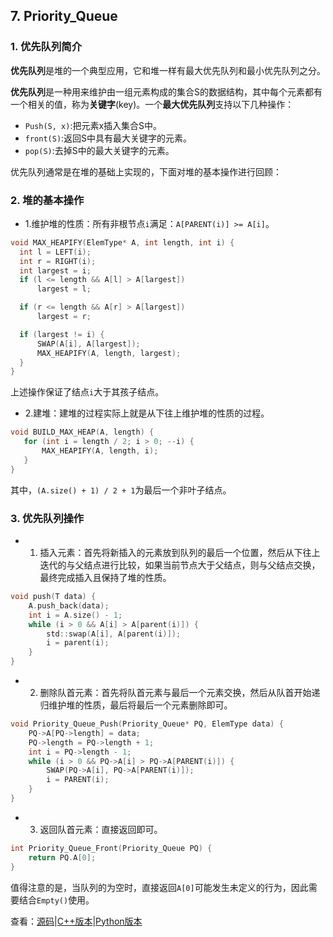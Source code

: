 ## 7. Priority_Queue

### 1. 优先队列简介

**优先队列**是堆的一个典型应用，它和堆一样有最大优先队列和最小优先队列之分。

**优先队列**是一种用来维护由一组元素构成的集合S的数据结构，其中每个元素都有一个相关的值，称为**关键字**(key)。一个**最大优先队列**支持以下几种操作：

 - `Push(S, x)`:把元素x插入集合S中。
 - `front(S)`:返回S中具有最大关键字的元素。
 - `pop(S)`:去掉S中的最大关键字的元素。
 
 优先队列通常是在堆的基础上实现的，下面对堆的基本操作进行回顾：
 
 ### 2. 堆的基本操作
 
 - 1.维护堆的性质：所有非根节点`i`满足：`A[PARENT(i)] >= A[i]`。
  
  ```c
void MAX_HEAPIFY(ElemType* A, int length, int i) {
	int l = LEFT(i);
	int r = RIGHT(i);
	int largest = i;
	if (l <= length && A[l] > A[largest])
		largest = l;

	if (r <= length && A[r] > A[largest])
		largest = r;

	if (largest != i) {
		SWAP(A[i], A[largest]);
		MAX_HEAPIFY(A, length, largest);
	}
}
  ```
  上述操作保证了结点`i`大于其孩子结点。

- 2.建堆：建堆的过程实际上就是从下往上维护堆的性质的过程。
 
 ```c
void BUILD_MAX_HEAP(A, length) {
	for (int i = length / 2; i > 0; --i) {
		MAX_HEAPIFY(A, length, i);
	}
}
 ```
 其中，`(A.size() + 1) / 2 + 1`为最后一个非叶子结点。
 
 ### 3. 优先队列操作
 
- 1. 插入元素：首先将新插入的元素放到队列的最后一个位置，然后从下往上迭代的与父结点进行比较，如果当前节点大于父结点，则与父结点交换，最终完成插入且保持了堆的性质。
 
```c
void push(T data) {
	A.push_back(data);
	int i = A.size() - 1;
	while (i > 0 && A[i] > A[parent(i)]) {
		std::swap(A[i], A[parent(i)]);
		i = parent(i);
	}
}
```

- 2. 删除队首元素：首先将队首元素与最后一个元素交换，然后从队首开始递归维护堆的性质，最后将最后一个元素删除即可。
```c
void Priority_Queue_Push(Priority_Queue* PQ, ElemType data) {
	PQ->A[PQ->length] = data;
	PQ->length = PQ->length + 1;
	int i = PQ->length - 1;
	while (i > 0 && PQ->A[i] > PQ->A[PARENT(i)]) {
		SWAP(PQ->A[i], PQ->A[PARENT(i)]);
		i = PARENT(i);
	}
}
```
- 3. 返回队首元素：直接返回即可。
```c
int Priority_Queue_Front(Priority_Queue PQ) {
	return PQ.A[0];
}
```
值得注意的是，当队列的为空时，直接返回`A[0]`可能发生未定义的行为，因此需要结合`Empty()`使用。

查看：[源码](./src/07.Priority_Queue.cpp)|[C++版本](../C/07.Priority_Queue.md)|[Python版本](../Python/07.Priority_Queue.md)
